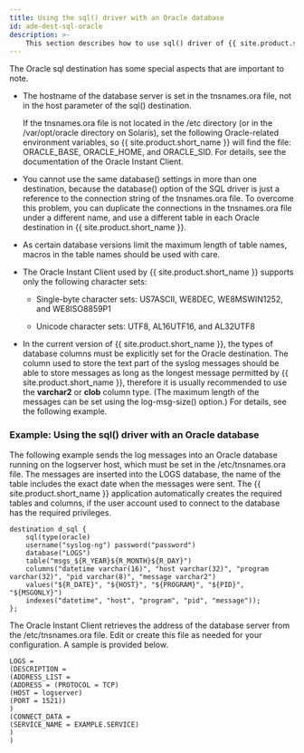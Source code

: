 ```yaml
---
title: Using the sql() driver with an Oracle database
id: adm-dest-sql-oracle
description: >-
    This section describes how to use sql() driver of {{ site.product.short_name }} with an Oracle database.
---
```


The Oracle sql destination has some special aspects that are important
to note.

- The hostname of the database server is set in the tnsnames.ora file,
    not in the host parameter of the sql() destination.

    If the tnsnames.ora file is not located in the /etc directory (or in
    the /var/opt/oracle directory on Solaris), set the following
    Oracle-related environment variables, so {{ site.product.short_name }} will find the
    file: ORACLE_BASE, ORACLE_HOME, and ORACLE_SID. For details, see
    the documentation of the Oracle Instant Client.

- You cannot use the same database() settings in more than one
    destination, because the database() option of the SQL driver is just
    a reference to the connection string of the tnsnames.ora file. To
    overcome this problem, you can duplicate the connections in the
    tnsnames.ora file under a different name, and use a different table
    in each Oracle destination in {{ site.product.short_name }}.

- As certain database versions limit the maximum length of table
    names, macros in the table names should be used with care.

- The Oracle Instant Client used by {{ site.product.short_name }} supports only the
    following character sets:

  - Single-byte character sets: US7ASCII, WE8DEC, WE8MSWIN1252, and
        WE8ISO8859P1

  - Unicode character sets: UTF8, AL16UTF16, and AL32UTF8

- In the current version of {{ site.product.short_name }}, the types of database
    columns must be explicitly set for the Oracle destination. The
    column used to store the text part of the syslog messages should be
    able to store messages as long as the longest message permitted by
    {{ site.product.short_name }}, therefore it is usually recommended to use the
    **varchar2** or **clob** column type. (The maximum length of the
    messages can be set using the log-msg-size() option.) For details,
    see the following example.

### Example: Using the sql() driver with an Oracle database

The following example sends the log messages into an Oracle database
running on the logserver host, which must be set in the
/etc/tnsnames.ora file. The messages are inserted into the LOGS
database, the name of the table includes the exact date when the
messages were sent. The {{ site.product.short_name }} application automatically creates the
required tables and columns, if the user account used to connect to the
database has the required privileges.

```config
destination d_sql {
    sql(type(oracle)
    username("syslog-ng") password("password")
    database("LOGS")
    table("msgs_${R_YEAR}${R_MONTH}${R_DAY}")
    columns("datetime varchar(16)", "host varchar(32)", "program varchar(32)", "pid varchar(8)", "message varchar2")
    values("${R_DATE}", "${HOST}", "${PROGRAM}", "${PID}", "${MSGONLY}")
    indexes("datetime", "host", "program", "pid", "message"));
};
```

The Oracle Instant Client retrieves the address of the database server
from the /etc/tnsnames.ora file. Edit or create this file as needed for
your configuration. A sample is provided below.

```config
LOGS =
(DESCRIPTION =
(ADDRESS_LIST =
(ADDRESS = (PROTOCOL = TCP)
(HOST = logserver)
(PORT = 1521))
)
(CONNECT_DATA =
(SERVICE_NAME = EXAMPLE.SERVICE)
)
)
```
